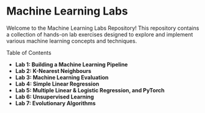 # Machine Learning Labs

Welcome to the Machine Learning Labs Repository! This repository contains a collection of hands-on lab exercises designed to explore and implement various machine learning concepts and techniques.

Table of Contents

- **Lab 1: Building a Machine Learning Pipeline**
- **Lab 2: K-Nearest Neighbours**
- **Lab 3: Machine Learning Evaluation**
- **Lab 4: Simple Linear Regression**
- **Lab 5: Multiple Linear & Logistic Regression, and PyTorch**
- **Lab 6: Unsupervised Learning**
- **Lab 7: Evolutionary Algorithms**
